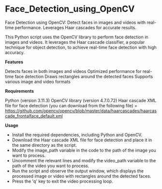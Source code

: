 # Face_Detection_using_OpenCV
Face Detection using OpenCV: Detect faces in images and videos with real-time performance. Leverages Haar cascades for accurate results.

This Python script uses the OpenCV library to perform face detection in images and videos. It leverages the Haar cascade classifier, a popular technique for object detection, to achieve real-time face detection with high accuracy.

**Features**

Detects faces in both images and videos
Optimized performance for real-time face detection
Draws rectangles around the detected faces
Supports various image and video formats

**Requirements**

Python (version 3.11.3)
OpenCV library (version 4.7.0.72)
Haar cascade XML file for face detection (you can download from the following file) = https://github.com/opencv/opencv/blob/master/data/haarcascades/haarcascade_frontalface_default.xml

**Usage**
- Install the required dependencies, including Python and OpenCV.
- Download the Haar cascade XML file for face detection and place it in the same directory as the script.
- Modify the image_path variable in the code to the path of the image you want to process.
- Uncomment the relevant lines and modify the video_path variable to the path of the video you want to process.
- Run the script and observe the output window, which displays the processed image or video with rectangles around the detected faces.
- Press the 'q' key to exit the video processing loop.
